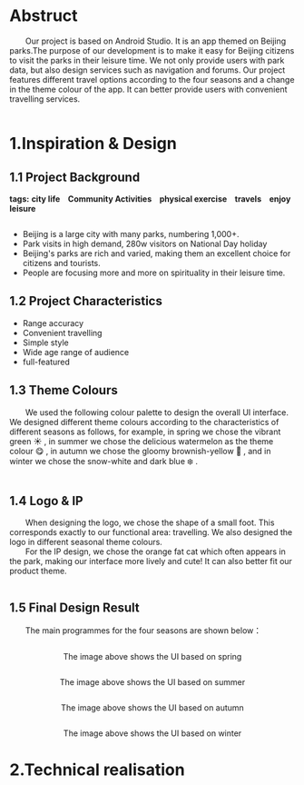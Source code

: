 # Abstruct
&emsp;&emsp;Our project is based on Android Studio. It is an app themed on Beijing parks.The purpose of our development is to make it easy for Beijing citizens to visit the parks in their leisure time. We not only provide users with park data, but also design services such as navigation and forums. Our project features different travel options according to the four seasons and a change in the theme colour of the app. It can better provide users with convenient travelling services.
<div align=center><img src=""/></div>

# 1.Inspiration & Design
## 1.1 Project Background
<strong>tags:</strong> <strong>city life</strong>&emsp;<strong>Community Activities</strong>&emsp;<strong>physical exercise</strong>&emsp;<strong>travels</strong>&emsp;<strong>enjoy leisure</strong>  
<div align=center><img src=""/></div>

- Beijing is a large city with many parks, numbering 1,000+.
- Park visits in high demand, 280w visitors on National Day holiday
- Beijing's parks are rich and varied, making them an excellent choice for citizens and tourists.   
- People are focusing more and more on spirituality in their leisure time.

## 1.2 Project Characteristics
- Range accuracy
- Convenient travelling
- Simple style
- Wide age range of audience
- full-featured

## 1.3 Theme Colours
&emsp;&emsp;We used the following colour palette to design the overall UI interface. We designed different theme colours according to the characteristics of different seasons as follows, for example, in spring we chose the vibrant green :sunny: , in summer we chose the delicious watermelon as the theme colour :yum: , in autumn we chose the gloomy brownish-yellow :maple_leaf: , and in winter we chose the snow-white and dark blue :snowflake: .
<div align=center><img src=""/></div>

## 1.4 Logo & IP
&emsp;&emsp;When designing the logo, we chose the shape of a small foot. This corresponds exactly to our functional area: travelling. We also designed the logo in different seasonal theme colours.  
&emsp;&emsp;For the IP design, we chose the orange fat cat which often appears in the park, making our interface more lively and cute! It can also better fit our product theme.
<div align=center><img src=""/></div>

## 1.5 Final Design Result
&emsp;&emsp;The main programmes for the four seasons are shown below：
<div align=center><img src=""/></div>
<p align="center">The image above shows the UI based on spring</p>
<div align=center><img src=""/></div>
<p align="center">The image above shows the UI based on summer</p>
<div align=center><img src=""/></div>
<p align="center">The image above shows the UI based on autumn</p>
<div align=center><img src=""/></div>
<p align="center">The image above shows the UI based on winter</p>

# 2.Technical realisation

